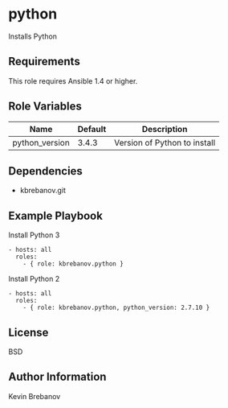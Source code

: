 python
======

Installs Python

Requirements
------------

This role requires Ansible 1.4 or higher.

Role Variables
--------------

| Name           | Default | Description                  |
|----------------|---------|------------------------------|
| python_version | 3.4.3   | Version of Python to install |

Dependencies
------------

- kbrebanov.git

Example Playbook
----------------

Install Python 3
```
- hosts: all
  roles:
    - { role: kbrebanov.python }
```

Install Python 2
```
- hosts: all
  roles:
    - { role: kbrebanov.python, python_version: 2.7.10 }
```

License
-------

BSD

Author Information
------------------

Kevin Brebanov
